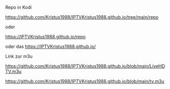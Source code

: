 Repo in Kodi

https://github.com/Kristus1988/IPTVKristus1988.github.io/tree/main/repo

oder

https://IPTVKristus1988.github.io/repo


oder das https://IPTVKristus1988.github.io/


Link zur m3u


https://github.com/Kristus1988/IPTVKristus1988.github.io/blob/main/LiveHDTV.m3u


https://github.com/Kristus1988/IPTVKristus1988.github.io/blob/main/tv.m3u
